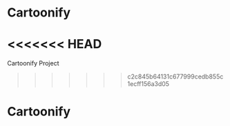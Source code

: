 # Cartoonify
<<<<<<< HEAD
=======
Cartoonify Project
>>>>>>> c2c845b64131c677999cedb855c1ecff156a3d05
# Cartoonify

